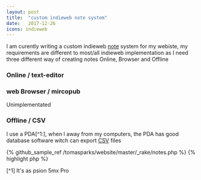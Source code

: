 ```yaml
---
layout: post
title:  "custom indieweb note system"
date:   2017-12-26
icons: indieweb
---
```


I am curently writing a custom indieweb [note](https://indieweb.org/note) system for my webiste, my requirements are different to most/all indieweb implementation as I need three different way of creating notes Online, Browser and Offline

### Online / text-editor ###


### web Browser / mircopub ###

Unimplementated

### Offline / CSV ###

I use a PDA[^1:], when I away from my computers, the PDA has good database software witch can export [CSV](https://en.wikipedia.org/wiki/Comma-separated_values) files


{% github_sample_ref /tomasparks/website/master/_rake/notes.php %}
{% highlight php %}


[^1] It's as psion 5mx Pro
